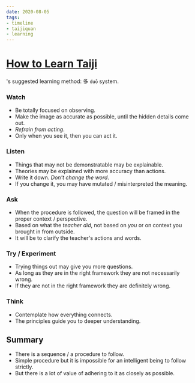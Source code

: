 ```yaml
---
date: 2020-08-05
tags:
- timeline
- taijiquan
- learning
---
```


# [How to Learn Taiji](http://practicalmethod.com/2013/01/how-to-learn-practical-method/)

<hongjunsheng>'s suggested learning method: 多 `duō` system.

### Watch
* Be totally focused on observing.
* Make the image as accurate as possible, until the hidden details come out.
* *Refrain from acting*.
* Only when you see it, then you can act it.

### Listen
* Things that may not be demonstratable may be explainable.
* Theories may be explained with more accuracy than actions.
* Write it down.  *Don't change the word*.
* If you change it, you may have mutated / misinterpreted the meaning.

### Ask
* When the procedure is followed, the question will be framed in the proper context / perspective.
* Based on what the *teacher did*, not based on *you* or on context you brought in from outside.
* It will be to clarify the teacher's actions and words.

### Try / Experiment
* Trying things out may give you more questions.
* As long as they are in the right framework they are not necessarily wrong.
* If they are not in the right framework they are definitely wrong.

### Think
* Contemplate how everything connects.
* The principles guide you to deeper understanding.

## Summary
* There is a sequence / a procedure to follow.
* Simple procedure but it is impossible for an intelligent being to follow strictly.
* But there is a lot of value of adhering to it as closely as possible.

